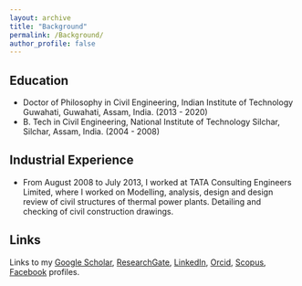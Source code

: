 ```yaml
---
layout: archive
title: "Background"
permalink: /Background/
author_profile: false
---
```


## Education
- Doctor of Philosophy in Civil Engineering, Indian Institute of Technology Guwahati, Guwahati, Assam, India. (2013 - 2020)
- B. Tech in Civil Engineering, National Institute of Technology Silchar, Silchar, Assam, India. (2004 - 2008)

## Industrial Experience

- From August 2008 to July 2013, I worked at TATA Consulting Engineers Limited, where I worked on Modelling, analysis, design and design review of civil structures of
thermal power plants. Detailing and checking of civil construction drawings.

## Links
Links to my 
[Google Scholar](https://scholar.google.co.in/citations?user=U9Vf1IwAAAAJ&hl=en), [ResearchGate](https://www.researchgate.net/profile/Kamaljyoti_Nath2), [LinkedIn](https://www.linkedin.com/in/kamaljyoti-nath-8a058567/), [Orcid](https://orcid.org/0000-0002-5946-6329), [Scopus](https://www.scopus.com/authid/detail.uri?authorId=57072835400), [Facebook](https://www.facebook.com/nath.kamaljyoti/) 
profiles.
